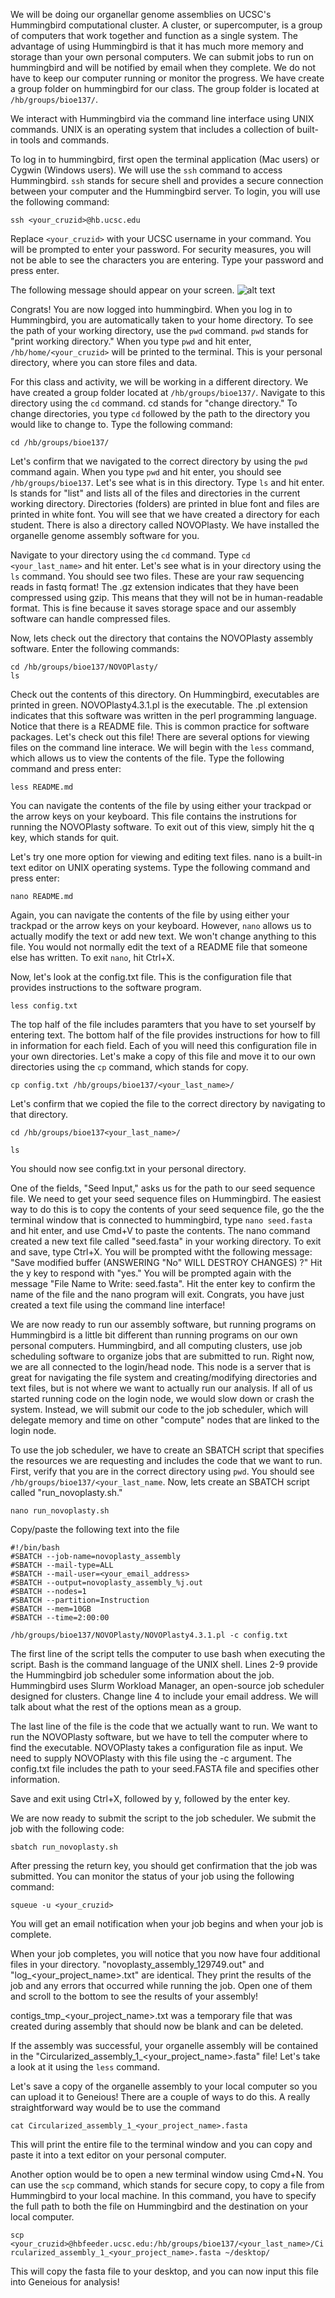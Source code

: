 We will be doing our organellar genome assemblies on UCSC's Hummingbird computational cluster. A cluster, or supercomputer, is a group of computers that work together and function as a single system. The advantage of using Hummingbird is that it has much more memory and storage than your own personal computers. We can submit jobs to run on hummingbird and will be notified by email when they complete. We do not have to keep our computer running or monitor the progress. We have create a group folder on hummingbird for our class. The group folder is located at `/hb/groups/bioe137/`.

We interact with Hummingbird via the command line interface using UNIX commands. UNIX is an operating system that includes a collection of built-in tools and commands.

To log in to hummingbird, first open the terminal application (Mac users) or Cygwin (Windows users). We will use the `ssh` command to access Hummingbird. `ssh` stands for secure shell and provides a secure connection between your computer and the Hummingbird server. To login, you will use the following command:  
  
  `ssh <your_cruzid>@hb.ucsc.edu`  
  
  Replace `<your_cruzid>` with your UCSC username in your command. You will be prompted to enter your password. For security measures, you will not be able to see the characters you are entering. Type your password and press enter.
  
  The following message should appear on your screen. ![alt text](https://user-images.githubusercontent.com/60276545/155772584-312a9baf-f2bc-484d-8254-ddf65895da40.png)   
  
  Congrats! You are now logged into hummingbird. When you log in to Hummingbird, you are automatically taken to your home directory. To see the path of your working directory, use the `pwd` command. `pwd` stands for "print working directory." When you type `pwd` and hit enter, `/hb/home/<your_cruzid>` will be printed to the terminal. This is your personal directory, where you can store files and data.  
  
  For this class and activity, we will be working in a different directory. We have created a group folder located at `/hb/groups/bioe137/`. Navigate to this directory using the `cd` command. cd stands for "change directory." To change directories, you type `cd` followed by the path to the directory you would like to change to. Type the following command:  
  
  `cd /hb/groups/bioe137/` 
  
  Let's confirm that we navigated to the correct directory by using the `pwd` command again. When you type `pwd` and hit enter, you should see `/hb/groups/bioe137`. Let's see what is in this directory. Type `ls` and hit enter. ls stands for "list" and lists all of the files and directories in the current working directory. Directories (folders) are printed in blue font and files are printed in white font. You will see that we have created a directory for each student. There is also a directory called NOVOPlasty. We have installed the organelle genome assembly software for you.  
  
  Navigate to your directory using the `cd` command. Type `cd <your_last_name>` and hit enter. Let's see what is in your directory using the `ls` command. You should see two files. These are your raw sequencing reads in fastq format! The .gz extension indicates that they have been compressed using gzip. This means that they will not be in human-readable format. This is fine because it saves storage space and our assembly software can handle compressed files. 
  
  Now, lets check out the directory that contains the NOVOPlasty assembly software. Enter the following commands:  
  
  `cd /hb/groups/bioe137/NOVOPlasty/`  
  `ls`  
  
  Check out the contents of this directory. On Hummingbird, executables are printed in green. NOVOPlasty4.3.1.pl is the executable. The .pl extension indicates that this software was written in the perl programming language. Notice that there is a README file. This is common practice for software packages. Let's check out this file! There are several options for viewing files on the command line interace. We will begin with the `less` command, which allows us to view the contents of the file. Type the following command and press enter:
  
  `less README.md`
  
  You can navigate the contents of the file by using either your trackpad or the arrow keys on your keyboard. This file contains the instrutions for running the NOVOPlasty software. To exit out of this view, simply hit the q key, which stands for quit. 
  
  Let's try one more option for viewing and editing text files. nano is a built-in text editor on UNIX operating systems. Type the following command and press enter:
  
  `nano README.md`
  
  Again, you can navigate the contents of the file by using either your trackpad or the arrow keys on your keyboard. However, `nano` allows us to actually modify the text or add new text. We won't change anything to this file. You would not normally edit the text of a README file that someone else has written. To exit `nano`, hit Ctrl+X.
  
  Now, let's look at the config.txt file. This is the configuration file that provides instructions to the software program.   
  
  `less config.txt`
  
  The top half of the file includes paramters that you have to set yourself by entering text. The bottom half of the file provides instructions for how to fill in information for each field. Each of you will need this configuration file in your own directories. Let's make a copy of this file and move it to our own directories using the `cp` command, which stands for copy. 
  
  `cp config.txt /hb/groups/bioe137/<your_last_name>/`
  
  Let's confirm that we copied the file to the correct directory by navigating to that directory. 
  
  `cd /hb/groups/bioe137<your_last_name>/`
  
  `ls`
  
  You should now see config.txt in your personal directory. 
  
  One of the fields, "Seed Input," asks us for the path to our seed sequence file. We need to get your seed sequence files on Hummingbird. The easiest way to do this is to copy the contents of your seed sequence file, go the the terminal window that is connected to hummingbird, type `nano seed.fasta` and hit enter, and use Cmd+V to paste the contents. The nano command created a new text file called "seed.fasta" in your working directory. To exit and save, type Ctrl+X. You will be prompted witht the following message: "Save modified buffer (ANSWERING "No" WILL DESTROY CHANGES) ?" Hit the y key to respond with "yes." You will be prompted again with the message "File Name to Write: seed.fasta". Hit the enter key to confirm the name of the file and the nano program will exit. Congrats, you have just created a text file using the command line interface!
  
  We are now ready to run our assembly software, but running programs on Hummingbird is a little bit different than running programs on our own personal computers. Hummingbird, and all computing clusters, use job scheduling software to organize jobs that are submitted to run. Right now, we are all connected to the login/head node. This node is a server that is great for navigating the file system and creating/modifying directories and text files, but is not where we want to actually run our analysis. If all of us started running code on the login node, we would slow down or crash the system. Instead, we will submit our code to the job scheduler, which will delegate memory and time on other "compute" nodes that are linked to the login node.
  
  To use the job scheduler, we have to create an SBATCH script that specifies the resources we are requesting and includes the code that we want to run. First, verify that you are in the correct directory using `pwd`. You should see `/hb/groups/bioe137/<your_last_name`. Now, lets create an SBATCH script called "run_novoplasty.sh." 
  
  `nano run_novoplasty.sh`
  
  Copy/paste the following text into the file
```
#!/bin/bash  
#SBATCH --job-name=novoplasty_assembly
#SBATCH --mail-type=ALL    
#SBATCH --mail-user=<your_email_address>  
#SBATCH --output=novoplasty_assembly_%j.out    
#SBATCH --nodes=1    
#SBATCH --partition=Instruction    
#SBATCH --mem=10GB    
#SBATCH --time=2:00:00  
    
/hb/groups/bioe137/NOVOPlasty/NOVOPlasty4.3.1.pl -c config.txt
```
  The first line of the script tells the computer to use bash when executing the script. Bash is the command language of the UNIX shell. Lines 2-9 provide the Hummingbird job scheduler some information about the job. Hummingbird uses Slurm Workload Manager, an open-source job scheduler designed for clusters. Change line 4 to include your email address. We will talk about what the rest of the options mean as a group. 
  
  The last line of the file is the code that we actually want to run. We want to run the NOVOPlasty software, but we have to tell the computer where to find the executable. NOVOPlasty takes a configuration file as input. We need to supply NOVOPlasty with this file using the -c argument. The config.txt file includes the path to your seed.FASTA file and specifies other information. 
  
  Save and exit using Ctrl+X, followed by y, followed by the enter key. 
  
  We are now ready to submit the script to the job scheduler. We submit the job with the following code:
  
  `sbatch run_novoplasty.sh`
  
  After pressing the return key, you should get confirmation that the job was submitted. You can monitor the status of your job using the following command:
  
  `squeue -u <your_cruzid>`
  
  You will get an email notification when your job begins and when your job is complete. 
  
  When your job completes, you will notice that you now have four additional files in your directory. "novoplasty_assembly_129749.out" and "log_<your_project_name>.txt" are identical. They print the results of the job and any errors that occurred while running the job. Open one of them and scroll to the bottom to see the results of your assembly!
  
  contigs_tmp_<your_project_name>.txt was a temporary file that was created during assembly that should now be blank and can be deleted. 
  
  If the assembly was successful, your organelle assembly will be contained in the "Circularized_assembly_1_<your_project_name>.fasta" file! Let's take a look at it using the `less` command. 
  
  Let's save a copy of the organelle assembly to your local computer so you can upload it to Geneious! There are a couple of ways to do this. A really straightforward way would be to use the command
  
  `cat Circularized_assembly_1_<your_project_name>.fasta`
  
  This will print the entire file to the terminal window and you can copy and paste it into a text editor on your personal computer. 
  
  Another option would be to open a new terminal window using Cmd+N. You can use the `scp` command, which stands for secure copy, to copy a file from Hummingbird to your local machine. In this command, you have to specify the full path to both the file on Hummingbird and the destination on your local computer. 
  
  `scp <your_cruzid>@hbfeeder.ucsc.edu:/hb/groups/bioe137/<your_last_name>/Circularized_assembly_1_<your_project_name>.fasta ~/desktop/`
    
   This will copy the fasta file to your desktop, and you can now input this file into Geneious for analysis!
